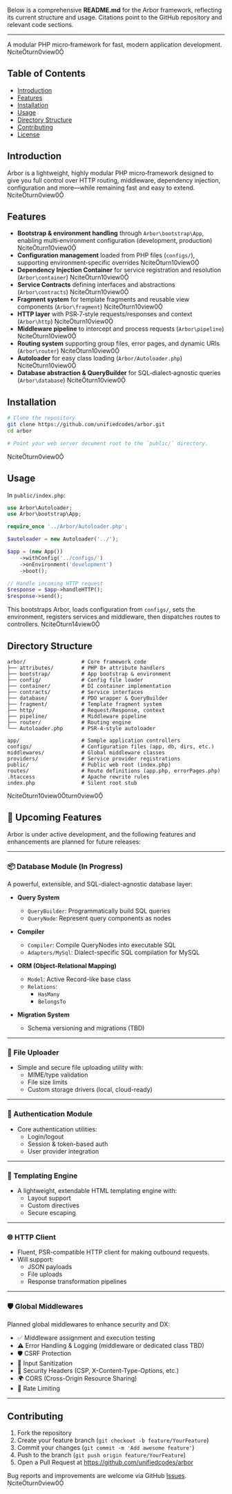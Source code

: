 Below is a comprehensive **README.md** for the Arbor framework, reflecting its current structure and usage. Citations point to the GitHub repository and relevant code sections.

---

A modular PHP micro‑framework for fast, modern application development. citeturn0view0

## Table of Contents
- [Introduction](#introduction)  
- [Features](#features)  
- [Installation](#installation)  
- [Usage](#usage)  
- [Directory Structure](#directory-structure)  
- [Contributing](#contributing)  
- [License](#license)  

## Introduction
Arbor is a lightweight, highly modular PHP micro‑framework designed to give you full control over HTTP routing, middleware, dependency injection, configuration and more—while remaining fast and easy to extend. citeturn0view0

## Features
- **Bootstrap & environment handling** through `Arbor\bootstrap\App`, enabling multi‑environment configuration (development, production) citeturn10view0  
- **Configuration management** loaded from PHP files (`configs/`), supporting environment‑specific overrides citeturn10view0  
- **Dependency Injection Container** for service registration and resolution (`Arbor\container`) citeturn10view0  
- **Service Contracts** defining interfaces and abstractions (`Arbor\contracts`) citeturn10view0  
- **Fragment system** for template fragments and reusable view components (`Arbor\fragment`) citeturn10view0  
- **HTTP layer** with PSR‑7‑style requests/responses and context (`Arbor\http`) citeturn10view0  
- **Middleware pipeline** to intercept and process requests (`Arbor\pipeline`) citeturn10view0  
- **Routing system** supporting group files, error pages, and dynamic URIs (`Arbor\router`) citeturn10view0  
- **Autoloader** for easy class loading (`Arbor/Autoloader.php`) citeturn10view0  
- **Database abstraction & QueryBuilder** for SQL‑dialect‑agnostic queries (`Arbor\database`) citeturn10view0

## Installation
```bash
# Clone the repository
git clone https://github.com/unifiedcodes/arbor.git
cd arbor

# Point your web server document root to the `public/` directory.
```
citeturn0view0

## Usage
In `public/index.php`:
```php
use Arbor\Autoloader;
use Arbor\bootstrap\App;

require_once '../Arbor/Autoloader.php';

$autoloader = new Autoloader('../');

$app = (new App())
    ->withConfig('../configs/')
    ->onEnvironment('development')
    ->boot();

// Handle incoming HTTP request
$response = $app->handleHTTP();
$response->send();
```
This bootstraps Arbor, loads configuration from `configs/`, sets the environment, registers services and middleware, then dispatches routes to controllers. citeturn14view0

## Directory Structure
```
arbor/                  # Core framework code
├── attributes/         # PHP 8+ attribute handlers
├── bootstrap/          # App bootstrap & environment
├── config/             # Config file loader
├── container/          # DI container implementation
├── contracts/          # Service interfaces
├── database/           # PDO wrapper & QueryBuilder
├── fragment/           # Template fragment system
├── http/               # Request/Response, context
├── pipeline/           # Middleware pipeline
├── router/             # Routing engine
└── Autoloader.php      # PSR‑4‑style autoloader

app/                    # Sample application controllers
configs/                # Configuration files (app, db, dirs, etc.)
middlewares/            # Global middleware classes
providers/              # Service provider registrations
public/                 # Public web root (index.php)
routes/                 # Route definitions (app.php, errorPages.php)
.htaccess               # Apache rewrite rules
index.php               # Silent root stub
```
citeturn10view0turn0view0


## 🚧 Upcoming Features

Arbor is under active development, and the following features and enhancements are planned for future releases:

---

### 📦 Database Module (In Progress)

A powerful, extensible, and SQL-dialect-agnostic database layer:

- **Query System**
  - `QueryBuilder`: Programmatically build SQL queries
  - `QueryNode`: Represent query components as nodes

- **Compiler**
  - `Compiler`: Compile QueryNodes into executable SQL
  - `Adapters/MySql`: Dialect-specific SQL compilation for MySQL

- **ORM (Object-Relational Mapping)**
  - `Model`: Active Record-like base class
  - `Relations`:
    - `HasMany`
    - `BelongsTo`

- **Migration System**
  - Schema versioning and migrations (TBD)

---

### 📁 File Uploader

- Simple and secure file uploading utility with:
  - MIME/type validation
  - File size limits
  - Custom storage drivers (local, cloud-ready)

---

### 🔐 Authentication Module

- Core authentication utilities:
  - Login/logout
  - Session & token-based auth
  - User provider integration

---

### 🧩 Templating Engine

- A lightweight, extendable HTML templating engine with:
  - Layout support
  - Custom directives
  - Secure escaping

---

### 🌐 HTTP Client

- Fluent, PSR-compatible HTTP client for making outbound requests.
- Will support:
  - JSON payloads
  - File uploads
  - Response transformation pipelines

---

### 🛡️ Global Middlewares

Planned global middlewares to enhance security and DX:

- ✅ Middleware assignment and execution testing
- ⚠️ Error Handling & Logging (middleware or dedicated class TBD)
- 🛡️ CSRF Protection
- 🧼 Input Sanitization
- 🧷 Security Headers (CSP, X-Content-Type-Options, etc.)
- 🌍 CORS (Cross-Origin Resource Sharing)
- 🚦 Rate Limiting

---

## Contributing
1. Fork the repository  
2. Create your feature branch (`git checkout -b feature/YourFeature`)  
3. Commit your changes (`git commit -m 'Add awesome feature'`)  
4. Push to the branch (`git push origin feature/YourFeature`)  
5. Open a Pull Request at https://github.com/unifiedcodes/arbor

Bug reports and improvements are welcome via GitHub [Issues](https://github.com/unifiedcodes/arbor/issues). citeturn0view0

